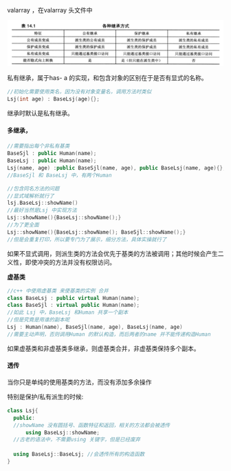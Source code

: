 valarray ，在valarray 头文件中



![image-20191101223035500](image-20191101223035500.png)

私有继承，属于has- a 的实现，和包含对象的区别在于是否有显式的名称。

```c++
//初始化需要使用类名，因为没有对象变量名，调用方法时类似
Lsj(int age) : BaseLsj(age){};
```

继承时默认是私有继承。

#### 多继承，

```c++
//需要指出每个非私有基类
BaseSjl : public Human(name);
BaseLsj : public Human(name);
Lsj(name, age) :public BaseSjl(name, age), public BaseLsj(name, age){}; 
//BaseSjl 和 BaseLsj 中，有两个Human
```

```c++
//包含同名方法的问题
//显式域解析就行了
lsj.BaseLsj::showName()
//最好当然是Lsj 中实现方法
Lsj::showName(){BaseLsj::showName();}
//为了更全面
Lsj::showName(){BaseLsj::showName(); BaseSjl::showName();}
//但是会重复打印，所以要专门为了展示，细分方法，具体实操就行了
```

如果不显式调用，则派生类的方法会优先于基类的方法被调用；其他时候会产生二义性，即使冲突的方法并没有权限访问。

**虚基类**

```c++
//c++ 中使用虚基类 来使基类的实例 合并
class BaseLsj : public virtual Human(name); 
class BaseSjl : virtual public Human(name);
//如此 Lsj 中，BaseLsj 和Human 共享一个副本
//但是究竟是用谁的副本呢
Lsj : Human(name), BaseSjl(name, age), BaseLsj(name, age)
//需要主动声明，否则调用Human 的默认构造，而后两者的name 并不能传递构造Human
```

如果虚基类和非虚基类多继承，则虚基类合并，非虚基类保持多个副本。

#### 透传

当你只是单纯的使用基类的方法，而没有添加多余操作

特别是保护/私有派生的时候:

```c++
class Lsj{
  public:
  //showName 没有圆括号、函数特征和返回，相关的方法都会被透传
      using BaseLsj::showName; 
  //古老的语法中，不需要using 关键字，但是已经废弃
  
  using BaseLsj::BaseLsj; //会透传所有的构造函数
}
```
